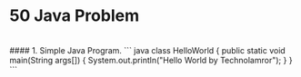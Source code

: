 # 50 Java Problem
<br/>
#### 1. Simple Java Program.
``` java
 class HelloWorld 
{ 
public static void main(String args[]) 
{ 
System.out.println("Hello World by Technolamror"); 
} 
} 
```
